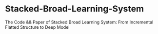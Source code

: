 # Stacked-Broad-Learning-System
The Code &amp;&amp; Paper of Stacked Broad Learning System: From Incremental Flatted Structure to Deep Model 
